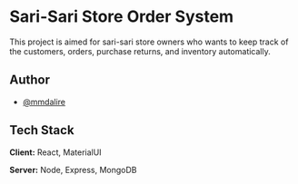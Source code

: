 
# Sari-Sari Store Order System

This project is aimed for sari-sari store owners who wants to keep track of the customers, orders, purchase returns, and inventory automatically.

## Author

- [@mmdalire](https://github.com/mmdalire)


## Tech Stack

**Client:** React, MaterialUI

**Server:** Node, Express, MongoDB

